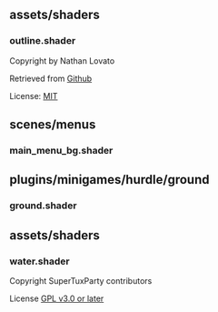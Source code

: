 ## assets/shaders
### outline.shader
Copyright by Nathan Lovato

Retrieved from [Github](https://github.com/GDquest/Godot-engine-tutorial-demos/blob/fce6be9/2018/09-20-shaders/shaders/)

License: [MIT](https://github.com/GDQuest/godot-demos/blob/master/LICENSE)

## scenes/menus
### main_menu_bg.shader
## plugins/minigames/hurdle/ground
### ground.shader
## assets/shaders
### water.shader
Copyright SuperTuxParty contributors

License [GPL v3.0 or later](http://www.gnu.org/licenses/gpl-3.0.txt)